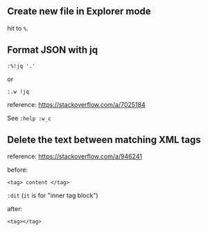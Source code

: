 ## Create new file in Explorer mode

hit to `%`.


## Format JSON with jq

```
:%!jq '.'
```

or 

```
:.w !jq
```

reference: https://stackoverflow.com/a/7025184

See `:help :w_c`


## Delete the text between matching XML tags

reference: https://stackoverflow.com/a/946241

before:

`<tag> content </tag>`

`:dit`   (`it` is for "inner tag block")

after:

`<tag></tag>`
